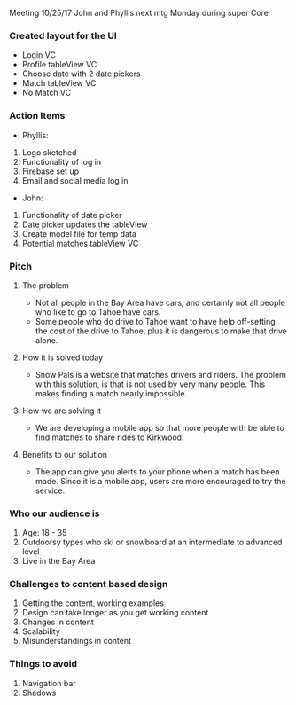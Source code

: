 Meeting 10/25/17
John and Phyllis
next mtg Monday during super Core

### Created layout for the UI
- Login VC
- Profile tableView VC
- Choose date with 2 date pickers
- Match tableView VC
- No Match VC

### Action Items
- Phyllis:
1. Logo sketched
1. Functionality of log in
1. Firebase set up
1. Email and social media log in

- John:
1. Functionality of date picker
1. Date picker updates the tableView
1. Create model file for temp data
1. Potential matches tableView VC


### Pitch
1. The problem
    - Not all people in the Bay Area have cars, and certainly not all people who
    like to go to Tahoe have cars.
    - Some people who do drive to Tahoe want to have help off-setting the cost of
    the drive to Tahoe, plus it is dangerous to make that drive alone.

1. How it is solved today
    - Snow Pals is a website that matches drivers and riders. The problem with this
    solution, is that is not used by very many people. This makes finding a match
    nearly impossible.

1. How we are solving it
    - We are developing a mobile app so that more people with be able to find matches
    to share rides to Kirkwood.

1. Benefits to our solution
    - The app can give you alerts to your phone when a match has been made. Since it is
    a mobile app, users are more encouraged to try the service.

### Who our audience is
1. Age: 18 - 35
1. Outdoorsy types who ski or snowboard at an intermediate to advanced level
1. Live in the Bay Area

### Challenges to content based design
1. Getting the content, working examples
1. Design can take longer as you get working content
1. Changes in content
1. Scalability
1. Misunderstandings in content

### Things to avoid
1. Navigation bar
1. Shadows
